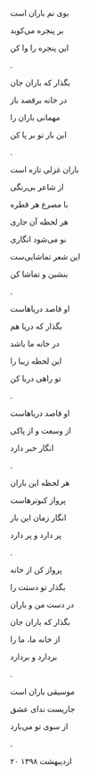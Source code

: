 <!-- 
.. title: موسیقی باران
.. slug: moosighie-baran
.. date: 2019-07-19 12:56:47 UTC
.. tags: غزل‌واره
.. category: 
.. link: 
.. description: 
.. type: text
-->

بوی نم باران است

بر پنجره می‌کوبد

این پنجره را وا کن

.


بگذار که باران جان

در خانه برقصد باز

مهمانی باران را

این بار تو بر پا کن

.


باران غزلی تازه است

از شاعر بی‌رنگی

با مصرع هر قطره

هر لحظه آن جاری

نو می‌شود انگاری

این شعر تماشایی‌ست

بنشین و تماشا کن

.



او قاصد دریاهاست

بگذار که دریا هم

در خانه ما باشد

این لحظه زیبا را

تو راهی دریا کن

.


او قاصد دریاهاست

از وسعت و از پاکی

انگار خبر دارد

.


هر لحظه این باران

پرواز کبوترهاست

انگار زمان این بار

پر دارد و پر دارد

.


پرواز کن از خانه

بگذار تو دستت را

در دست من و باران

بگذار که باران جان

از خانه ما، ما را

بردارد و بردارد

.




موسیقی باران است

جاریست ندای عشق

از سوی تو می‌بارد

.


۲۰ اردیبهشت ۱۳۹۸

